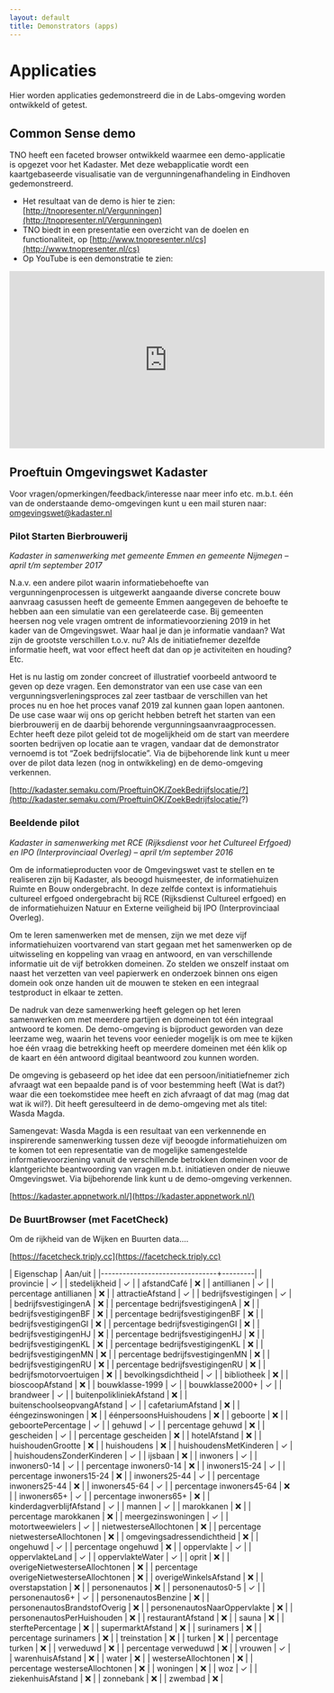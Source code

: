 ```yaml
---
layout: default
title: Demonstrators (apps)
---
```


# Applicaties
Hier worden applicaties gedemonstreerd die in de Labs-omgeving worden ontwikkeld of getest.

## Common Sense demo
TNO heeft een faceted browser ontwikkeld waarmee een demo-applicatie is opgezet voor het Kadaster. Met deze webapplicatie wordt een kaartgebaseerde visualisatie van de vergunningenafhandeling in Eindhoven gedemonstreerd.

- Het resultaat van de demo is hier te zien: [http://tnopresenter.nl/Vergunningen](http://tnopresenter.nl/Vergunningen)
- TNO biedt in een presentatie een overzicht van de doelen en functionaliteit, op [http://www.tnopresenter.nl/cs](http://www.tnopresenter.nl/cs)
- Op YouTube is een demonstratie te zien:
<iframe width="560" height="315" src="https://www.youtube.com/embed/EGTMvd5jYd4" frameborder="0" allowfullscreen></iframe> 

## Proeftuin Omgevingswet Kadaster
Voor vragen/opmerkingen/feedback/interesse naar meer info etc. m.b.t. één van de onderstaande demo-omgevingen kunt u een mail sturen naar: <omgevingswet@kadaster.nl>

### Pilot Starten Bierbrouwerij

*Kadaster in samenwerking met gemeente Emmen en gemeente Nijmegen – april t/m september 2017*
 
N.a.v. een andere pilot waarin informatiebehoefte van vergunningenprocessen is uitgewerkt aangaande diverse concrete bouw aanvraag casussen heeft de gemeente Emmen aangegeven de behoefte te hebben aan een simulatie van een gerelateerde case. Bij gemeenten heersen nog vele vragen omtrent de informatievoorziening 2019 in het kader van de Omgevingswet. Waar haal je dan je informatie vandaan? Wat zijn de grootste verschillen t.o.v. nu? Als de initiatiefnemer dezelfde informatie heeft, wat voor effect heeft dat dan op je activiteiten en houding? Etc. 
 
Het is nu lastig om zonder concreet of illustratief voorbeeld antwoord te geven op deze vragen. Een demonstrator van een use case van een vergunningsverleningsproces zal zeer tastbaar de verschillen van het proces nu en hoe het proces vanaf 2019 zal kunnen gaan lopen aantonen. De use case waar wij ons op gericht hebben betreft het starten van een bierbrouwerij en de daarbij behorende vergunningsaanvraagprocessen. Echter heeft deze pilot geleid tot de mogelijkheid om de start van meerdere soorten bedrijven op locatie aan te vragen, vandaar dat de demonstrator vernoemd is tot “Zoek bedrijfslocatie”. Via de bijbehorende link kunt u meer over de pilot data lezen (nog in ontwikkeling) en de demo-omgeving verkennen.

[http://kadaster.semaku.com/ProeftuinOK/ZoekBedrijfslocatie/?](http://kadaster.semaku.com/ProeftuinOK/ZoekBedrijfslocatie/?)

### Beeldende pilot
*Kadaster in samenwerking met RCE (Rijksdienst voor het Cultureel Erfgoed) en IPO (Interprovinciaal Overleg) – april t/m september 2016*

Om de informatieproducten voor de Omgevingswet vast te stellen en te realiseren zijn bij Kadaster, als beoogd huismeester, de informatiehuizen Ruimte en Bouw ondergebracht. In deze zelfde context is informatiehuis cultureel erfgoed ondergebracht bij RCE (Rijksdienst Cultureel erfgoed) en de informatiehuizen Natuur en Externe veiligheid bij IPO (Interprovinciaal Overleg).

Om te leren samenwerken met de mensen, zijn we met deze vijf informatiehuizen voortvarend van start gegaan met het samenwerken op de uitwisseling en koppeling van vraag en antwoord, en van verschillende informatie uit de vijf betrokken domeinen. Zo stelden we onszelf instaat om naast het verzetten van veel papierwerk en onderzoek binnen ons eigen domein ook onze handen uit de mouwen te steken en een integraal testproduct in elkaar te zetten. 

De nadruk van deze samenwerking heeft gelegen op het leren samenwerken om met meerdere partijen en domeinen tot één integraal antwoord te komen. De demo-omgeving is bijproduct geworden van deze leerzame weg, waarin het tevens voor eenieder mogelijk is om mee te kijken hoe één vraag die betrekking heeft op meerdere domeinen met één klik op de kaart en één antwoord digitaal beantwoord zou kunnen worden. 

De omgeving is gebaseerd op het idee dat een persoon/initiatiefnemer zich afvraagt wat een bepaalde pand is of voor bestemming heeft (Wat is dat?) waar die een toekomstidee mee heeft en zich afvraagt of dat mag (mag dat wat ik wil?). Dit heeft geresulteerd in de demo-omgeving met als titel: Wasda Magda. 

Samengevat: Wasda Magda is een resultaat van een verkennende en inspirerende samenwerking tussen deze vijf beoogde informatiehuizen om te komen tot een representatie van de mogelijke samengestelde informatievoorziening vanuit de verschillende betrokken domeinen voor de klantgerichte beantwoording van vragen m.b.t. initiatieven onder de nieuwe Omgevingswet. Via bijbehorende link kunt u de demo-omgeving verkennen. 
 
[https://kadaster.appnetwork.nl/](https://kadaster.appnetwork.nl/)

### De BuurtBrowser (met FacetCheck)
Om de rijkheid van de Wijken en Buurten data....

[https://facetcheck.triply.cc](https://facetcheck.triply.cc)

| Eigenschap                     | Aan/uit |
|--------------------------------+---------|
| provincie                      | ✓       |
| stedelijkheid                  | ✓       |
| afstandCafé                    | ❌      |
| antillianen                    | ✓       |
| percentage antillianen         | ❌      |
| attractieAfstand               | ✓       |
| bedrijfsvestigingen            | ✓       |
| bedrijfsvestigingenA           | ❌      |
| percentage bedrijfsvestigingenA | ❌     |
| bedrijfsvestigingenBF          | ❌      |
| percentage bedrijfsvestigingenBF | ❌    |
| bedrijfsvestigingenGI          | ❌      |
| percentage bedrijfsvestigingenGI | ❌    |
| bedrijfsvestigingenHJ          | ❌      |
| percentage bedrijfsvestigingenHJ | ❌    |
| bedrijfsvestigingenKL          | ❌      |
| percentage bedrijfsvestigingenKL | ❌    |
| bedrijfsvestigingenMN          | ❌      |
| percentage bedrijfsvestigingenMN | ❌    |
| bedrijfsvestigingenRU          | ❌      |
| percentage bedrijfsvestigingenRU | ❌    |
| bedrijfsmotorvoertuigen        | ❌      |
| bevolkingsdichtheid            | ✓       |
| bibliotheek                    | ❌      |
| bioscoopAfstand                | ❌      |
| bouwklasse-1999                | ✓       |
| bouwklasse2000+                | ✓       |
| brandweer                      | ✓       |
| buitenpolikliniekAfstand       | ❌      |
| buitenschoolseopvangAfstand    | ✓       |
| cafetariumAfstand              | ❌      |
| ééngezinswoningen              | ❌      |
| éénpersoonsHuishoudens         | ❌      |
| geboorte                       | ❌      |
| geboortePercentage             | ✓       |
| gehuwd                         | ✓       |
| percentage gehuwd              | ❌      |
| gescheiden                     | ✓       |
| percentage gescheiden          | ❌      |
| hotelAfstand                   | ❌      |
| huishoudenGrootte              | ❌      |
| huishoudens                    | ❌      |
| huishoudensMetKinderen         | ✓       |
| huishoudensZonderKinderen      | ✓       |
| ijsbaan                        | ❌      |
| inwoners                       | ✓       |
| inwoners0-14                   | ✓       |
| percentage inwoners0-14        | ❌       |
| inwoners15-24                  | ✓       |
| percentage inwoners15-24       | ❌       |
| inwoners25-44                  | ✓       |
| percentage inwoners25-44       | ❌       |
| inwoners45-64                  | ✓       |
| percentage inwoners45-64       | ❌       |
| inwoners65+                    | ✓       |
| percentage inwoners65+         | ❌       |
| kinderdagverblijfAfstand       | ✓       |
| mannen                         | ✓       |
| marokkanen                     | ❌      |
| percentage marokkanen          | ❌      |
| meergezinswoningen             | ✓       |
| motortweewielers               | ✓       |
| nietwesterseAllochtonen        | ❌      |
| percentage nietwesterseAllochtonen | ❌  |
| omgevingsadressendichtheid     | ❌      |
| ongehuwd                       | ✓       |
| percentage ongehuwd            | ❌      |
| oppervlakte                    | ✓       |
| oppervlakteLand                | ✓       |
| oppervlakteWater               | ✓       |
| oprit                          | ❌      |
| overigeNietwesterseAllochtonen | ❌      |
| percentage overigeNietwesterseAllochtonen | ❌ |
| overigeWinkelsAfstand          | ❌      |
| overstapstation                | ❌      |
| personenautos                  | ❌      |
| personenautos0-5               | ✓       |
| personenautos6+                | ✓       |
| personenautosBenzine           | ❌      |
| personenautosBrandstofOverig   | ❌      |
| personenautosNaarOppervlakte   | ❌      |
| personenautosPerHuishouden     | ❌      |
| restaurantAfstand              | ❌      |
| sauna                          | ❌      |
| sterftePercentage              | ❌      |
| supermarktAfstand              | ❌      |
| surinamers                     | ❌      |
| percentage surinamers          | ❌      |
| treinstation                   | ❌      |
| turken                         | ❌      |
| percentage turken              | ❌      |
| verweduwd                      | ❌      |
| percentage verweduwd           | ❌      |
| vrouwen                        | ✓       |
| warenhuisAfstand               | ❌      |
| water                          | ❌      |
| westerseAllochtonen            | ❌      |
| percentage westerseAllochtonen | ❌      |
| woningen                       | ❌      |
| woz                            | ✓       |
| ziekenhuisAfstand              | ❌      |
| zonnebank                      | ❌      |
| zwembad                        | ❌      |
